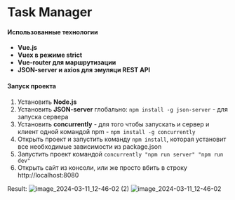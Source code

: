 # Task Manager

#### Использованные технологии
- **Vue.js**
- **Vuex в режиме strict**
- **Vue-router для маршрутизации**
- **JSON-server и axios для эмуляци REST API**

#### Запуск проекта 
1. Установить **Node.js**
2. Установить **JSON-server** глобально: `npm install -g json-server` - для запуска сервера
3. Установить **concurrently** - для того чтобы запускать и сервер и клиент одной командой npm - `npm install -g concurrently`
4. Открыть проект и запустить команду `npm install`, которая установит все необходимые зависимости из package.json
5. Запустить проект командой `concurrently "npm run server" "npm run dev" `
5. Открыть сайт из консоли, или же просто вбить в строку http://localhost:8080

Result:
![image_2024-03-11_12-46-02 (2)](https://github.com/matzutake/taskManager/assets/65808708/4924f329-3a94-4d4b-96ad-ceaf2514b17e)
![image_2024-03-11_12-46-02](https://github.com/matzutake/taskManager/assets/65808708/2950b157-ed6a-43e8-ac3c-17813f77ba01)
